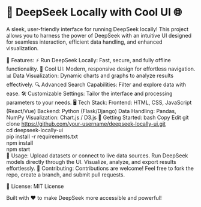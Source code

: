 # 🚀 DeepSeek Locally with Cool UI 🌐
A sleek, user-friendly interface for running DeepSeek locally! This project allows you to harness the power of DeepSeek with an intuitive UI designed for seamless interaction, efficient data handling, and enhanced visualization.

🔑 Features:
⚡ Run DeepSeek Locally: Fast, secure, and fully offline functionality.
🎨 Cool UI: Modern, responsive design for effortless navigation.
📊 Data Visualization: Dynamic charts and graphs to analyze results effectively.
🔍 Advanced Search Capabilities: Filter and explore data with ease.
🛠️ Customizable Settings: Tailor the interface and processing parameters to your needs.
🖥️ Tech Stack:
Frontend: HTML, CSS, JavaScript (React/Vue)
Backend: Python (Flask/Django)
Data Handling: Pandas, NumPy
Visualization: Chart.js / D3.js
🚀 Getting Started:
bash
Copy
Edit
git clone https://github.com/your-username/deepseek-locally-ui.git  
cd deepseek-locally-ui  
pip install -r requirements.txt  
npm install  
npm start  
📄 Usage:
Upload datasets or connect to live data sources.
Run DeepSeek models directly through the UI.
Visualize, analyze, and export results effortlessly.
🤝 Contributing:
Contributions are welcome! Feel free to fork the repo, create a branch, and submit pull requests.

📢 License:
MIT License

Built with ❤️ to make DeepSeek more accessible and powerful!
